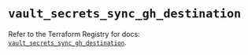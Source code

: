 # `vault_secrets_sync_gh_destination`

Refer to the Terraform Registry for docs: [`vault_secrets_sync_gh_destination`](https://registry.terraform.io/providers/hashicorp/vault/5.2.1/docs/resources/secrets_sync_gh_destination).
